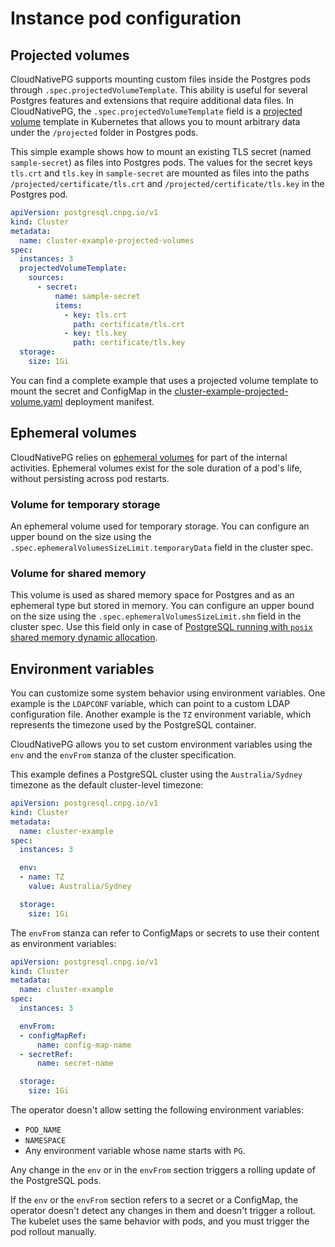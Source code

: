 # Instance pod configuration

## Projected volumes

CloudNativePG supports mounting custom files inside the Postgres pods through
`.spec.projectedVolumeTemplate`. This ability is useful for several Postgres
features and extensions that require additional data files.
In CloudNativePG, the `.spec.projectedVolumeTemplate` field is a
[projected volume](https://kubernetes.io/docs/concepts/storage/projected-volumes/)
template in Kubernetes that allows you to mount arbitrary data under the
`/projected` folder in Postgres pods.

This simple example shows how to mount an existing TLS secret (named
`sample-secret`) as files into Postgres pods. The values for the secret keys
`tls.crt` and `tls.key` in `sample-secret` are mounted as files into the  paths
`/projected/certificate/tls.crt` and `/projected/certificate/tls.key` in the
Postgres pod.

```yaml
apiVersion: postgresql.cnpg.io/v1
kind: Cluster
metadata:
  name: cluster-example-projected-volumes
spec:
  instances: 3
  projectedVolumeTemplate:
    sources:
      - secret:
          name: sample-secret
          items:
            - key: tls.crt
              path: certificate/tls.crt
            - key: tls.key
              path: certificate/tls.key
  storage:
    size: 1Gi
```

You can find a complete example that uses a projected volume template to mount
the secret and ConfigMap in the
[cluster-example-projected-volume.yaml](samples/cluster-example-projected-volume.yaml)
deployment manifest.

## Ephemeral volumes

CloudNativePG relies on [ephemeral volumes](https://kubernetes.io/docs/concepts/storage/ephemeral-volumes/)
for part of the internal activities. Ephemeral volumes exist for the sole
duration of a pod's life, without persisting across pod restarts.

### Volume for temporary storage

An ephemeral volume used for temporary storage. You can configure an upper
bound on the size using the `.spec.ephemeralVolumesSizeLimit.temporaryData`
field in the cluster spec.

### Volume for shared memory

This volume is used as shared memory space for Postgres and as an ephemeral
type but stored in memory. You can configure an upper bound on the size using
the `.spec.ephemeralVolumesSizeLimit.shm` field in the cluster spec.
Use this field only in case of
[PostgreSQL running with `posix` shared memory dynamic allocation](postgresql_conf.md#dynamic-shared-memory-settings).

## Environment variables

You can customize some system behavior using environment variables. One example
is the `LDAPCONF` variable, which can point to a custom LDAP configuration
file. Another example is the `TZ` environment variable, which represents the
timezone used by the PostgreSQL container.

CloudNativePG allows you to set custom environment variables using the `env`
and the `envFrom` stanza of the cluster specification.

This example defines a PostgreSQL cluster using the `Australia/Sydney`
timezone as the default cluster-level timezone:

```yaml
apiVersion: postgresql.cnpg.io/v1
kind: Cluster
metadata:
  name: cluster-example
spec:
  instances: 3

  env:
  - name: TZ
    value: Australia/Sydney

  storage:
    size: 1Gi
```

The `envFrom` stanza can refer to ConfigMaps or secrets to use their content as
environment variables:

```yaml
apiVersion: postgresql.cnpg.io/v1
kind: Cluster
metadata:
  name: cluster-example
spec:
  instances: 3

  envFrom:
  - configMapRef:
      name: config-map-name
  - secretRef:
      name: secret-name

  storage:
    size: 1Gi
```

The operator doesn't allow setting the following environment variables:

- `POD_NAME`
- `NAMESPACE`
- Any environment variable whose name starts with `PG`.

Any change in the `env` or in the `envFrom` section triggers a rolling
update of the PostgreSQL pods.

If the `env` or the `envFrom` section refers to a secret or a ConfigMap, the
operator doesn't detect any changes in them and doesn't trigger a rollout. The
kubelet uses the same behavior with pods, and you must trigger the pod rollout
manually.
